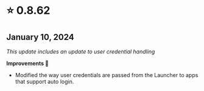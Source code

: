 # ⭐ 0.8.62

## January 10, 2024 <a href="#id-0.8.62-january-10-2024" id="id-0.8.62-january-10-2024"></a>

_This update includes an update to user credential handling_

**Improvements 🙌**

* Modified the way user credentials are passed from the Launcher to apps that support auto login.
